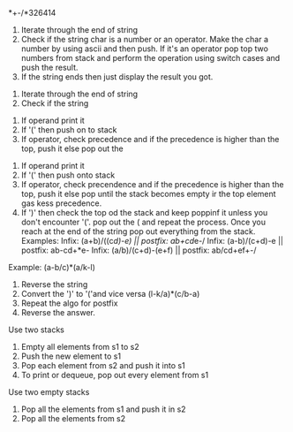 <!-- Prefix Evaluation -->

*+-/*326414

1. Iterate through the end of string
2. Check if the string char is a number or an operator. Make the char a number by using ascii and then push.
   If it's an operator pop top two numbers from stack and perform the operation using switch cases and push the result.
3. If the string ends then just display the result you got.

<!-- Postfix evaluation -->

1. Iterate through the end of string
2. Check if the string

<!-- Infix to prefix -->

1. If operand print it
2. If '(' then push on to stack
3. If operator, check precedence and if the precedence is higher than the top, push it else pop out the

<!-- Infix to postfix -->

1. If operand print it
2. If '(' then push onto stack
3. If operator, check precendence and if the precedence is higher than the top, push it else pop until the stack becomes empty ir the top element gas kess precedence.
4. If ')' then check the top od the stack and keep poppinf it unless you don't encounter '('. pop out the ( and repeat the process.
   Once you reach at the end of the string pop out everything from the stack.
   Examples:
   Infix: (a+b)/((c*d)-e) || postfix: ab+cd*e-/
   Infix: (a-b)/(c+d)-e || postfix: ab-cd+\*e-
   Infix: (a/b)/(c+d)-(e+f) || postfix: ab/cd+ef+-/

<!-- Infix to prefix -->

Example: (a-b/c)\*(a/k-l)

1. Reverse the string
2. Convert the ')' to '('and vice versa (l-k/a)\*(c/b-a)
3. Repeat the algo for postfix
4. Reverse the answer.

<!-- Queue using stacks (Expensive approach -> enqueue)-->

Use two stacks

1. Empty all elements from s1 to s2
2. Push the new element to s1
3. Pop each element from s2 and push it into s1
4. To print or dequeue, pop out every element from s1

<!-- Queue using stacks (Expensive approach -> dequeue)  -->

Use two empty stacks

1. Pop all the elements from s1 and push it in s2
2. Pop all the elements from s2
